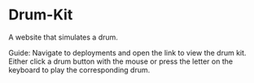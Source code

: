 # Drum-Kit
A website that simulates a drum.

Guide:
Navigate to deployments and open the link to view the drum kit.
Either click a drum button with the mouse or press the letter on the keyboard to play the corresponding drum.
